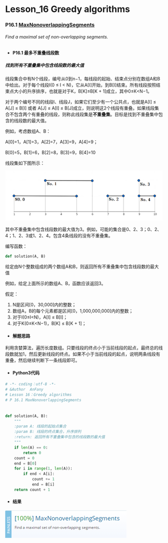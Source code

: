 # Lesson_16 Greedy algorithms  

### P16.1 [MaxNonoverlappingSegments](https://app.codility.com/programmers/lessons/16-greedy_algorithms/max_nonoverlapping_segments/) 

###### Find a maximal set of non-overlapping segments.

* #### P16.1  最多不重叠线段数

##### 找到所有不重叠集中包含线段数的最大值

线段集合中有N个线段，编号从0到n−1，每线段的起始、结束点分别在数组A和B中给出。对于每个线段I(0 ≤ I < N)，它从A[I]开始，到B[I]结束。所有线段按照结束点大小的升序排序，也就是对于K，B[K]≤B[K + 1]成立，其中0≤K<N−1。

对于两个编号不同的线段I、线段J，如果它们至少有一个公共点，也就是A[I] ≤ A[J] ≤ B[I] 或者 A[J] ≤ A[I] ≤ B[J]成立，则说明这2个线段有重叠。如果线段集合不包含两个有重叠的线段，则称此线段集是**不重叠集**。目标是找到不重叠集中包含的线段数的最大值。

例如，考虑数组A、B：

A[0]=1，A[1]=3，A[2]=7，A[3]=9，A[4]=9；

B[0]=5，B[1]=6，B[2]=8，B[3]=9，B[4]=10

线段集如下图所示：

![image](https://github.com/Anfany/Codility-Lessons-By-Python3/blob/master/L16_Greedy%20algorithms/16.1.1.png)

其中不重叠集中包含线段数的最大值为3。例如，可能的集合是0、2、3；0、2、4；1、2、3或1、2、4。包含4条线段的没有不重叠集。

编写函数：
```python
def solution(A, B)
```

给定由N个整数组成的两个数组A和B，则返回所有不重叠集中包含线段数的最大值

例如，给定上面所示的数组A、B，函数应该返回3。

假定：
  1. N是区间[0，30,000]内的整数；
  2. 数组A，B的每个元素都是区间[0，1,000,000,000]内的整数；
  3. 对于I(0≤I<N)，A[I] ≤ B[I]；
  4. 对于K(0≤K<N−1)，B[K] ≤ B[K + 1]；

* #### 解题思路

利用贪婪算法，遍历长度数组。只要线段的终点小于当前线段的起点，最终总的线段数就加1，然后更新线段的终点。如果不小于当前线段的起点，说明两条线段有重叠，然后继续判断下一条线段即可。

* #### Python3代码


```python
# -*- coding：utf-8 -*-
# &Author  AnFany
# Lesson 16：Greedy algorithms
# P 16.1 MaxNonoverlappingSegments


def solution(A, B):
    """
    :param A: 线段的起始点集合
    :param B: 线段的终点集合，升序排列
    :return: 返回所有不重叠集中包含的线段数的最大值
    """
    if len(A) == 0:
        return 0
    count = 0
    end = B[0]
    for i in range(1, len(A)):
        if end < A[i]:
            count += 1
            end = B[i]
    return count + 1
```


* #### 结果


![image](https://github.com/Anfany/Codility-Lessons-By-Python3/blob/master/L16_Greedy%20algorithms/16.1.png)
